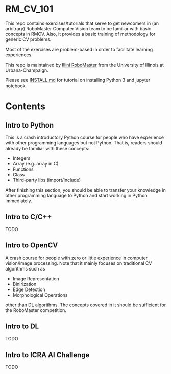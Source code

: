 # RM_CV_101

This repo contains exercises/tutorials that serve to get
newcomers in (an arbitrary) RoboMaster Computer Vision team
to be familiar with basic concepts in RMCV. Also, it provides
a basic training of methodology for generic CV problems.

Most of the exercises are problem-based in order to facilitate
learning experiences.

This repo is maintained by [Illini RoboMaster](https://github.com/illini-robomaster)
from the University of Illinois at Urbana-Champaign.

Please see [INSTALL.md](https://github.com/RogerQi/RM_CV_101/blob/master/INSTALL.md) for tutorial on installing Python 3 and jupyter notebook.

# Contents

## Intro to Python

This is a crash introductory Python course for people who
have experience with other programming languages but not
Python.
That is, readers should already be familiar
with these concepts:

- Integers
- Array (e.g. array in C)
- Functions
- Class
- Third-party libs (import/include)

After finishing this section, you should be able to
transfer your knowledge in other programming language to
Python and start working in Python immediately.

## Intro to C/C++

TODO

## Intro to OpenCV

A crash course for people with zero or little experience in
computer vision/image processing. Note that it mainly focuses
on traditional CV algorithms such as

- Image Representation
- Binirization
- Edge Detection
- Morphological Operations

other than DL algorithms. The concepts covered in it should
be sufficient for the RoboMaster competition.

## Intro to DL

TODO

## Intro to ICRA AI Challenge

TODO
